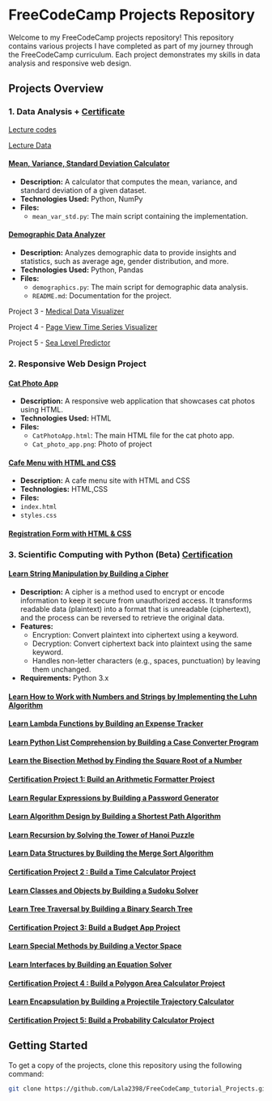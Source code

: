 # FreeCodeCamp Projects Repository

Welcome to my FreeCodeCamp projects repository! This repository contains various projects I have completed as part of my journey through the FreeCodeCamp curriculum. Each project demonstrates my skills in data analysis and responsive web design.

## Projects Overview

### 1. Data Analysis  + [Certificate](https://www.freecodecamp.org/certification/Lala2398/data-analysis-with-python-v7)

[Lecture codes](https://github.com/Lala2398/FreeCodeCamp_tutorial_Projects/tree/main/DataAnalysiswith_Python/Lecture%20codes)

[Lecture Data](https://github.com/Lala2398/FreeCodeCamp_tutorial_Projects/tree/main/DataAnalysiswith_Python/Data)

#### [Mean, Variance, Standard Deviation Calculator](https://github.com/Lala2398/FreeCodeCamp_tutorial_Projects/tree/main/DataAnalysiswith_Python/mean_var_std_project)
- **Description:** A calculator that computes the mean, variance, and standard deviation of a given dataset.
- **Technologies Used:** Python, NumPy
- **Files:**
  - `mean_var_std.py`: The main script containing the implementation.

#### [Demographic Data Analyzer](https://github.com/Lala2398/FreeCodeCamp_tutorial_Projects/tree/main/DataAnalysiswith_Python/Data_analysis_project_demographics)
- **Description:** Analyzes demographic data to provide insights and statistics, such as average age, gender distribution, and more.
- **Technologies Used:** Python, Pandas
- **Files:**
  - `demographics.py`: The main script for demographic data analysis.
  - `README.md`: Documentation for the project.
 

Project 3 - [Medical Data Visualizer](https://github.com/Lala2398/FreeCodeCamp_tutorial_Projects/tree/main/DataAnalysiswith_Python/DA_Freecodecamp_Med)

Project 4 - [Page View Time Series Visualizer](https://github.com/Lala2398/FreeCodeCamp_tutorial_Projects/tree/main/DataAnalysiswith_Python/Page_View_Time_Series_Visualizer)

Project 5 - [Sea Level Predictor](https://github.com/Lala2398/FreeCodeCamp_tutorial_Projects/tree/main/DataAnalysiswith_Python/DA_freecodecamp_sea_level)


### 2. Responsive Web Design Project

#### [Cat Photo App](https://github.com/Lala2398/FreeCodeCamp_tutorial_Projects/tree/main/ResponsiveWebDesign/Cat%20Photo%20App%20with%20HTML)
- **Description:** A responsive web application that showcases cat photos using HTML.
- **Technologies Used:** HTML
- **Files:**
  - `CatPhotoApp.html`: The main HTML file for the cat photo app.
  - `Cat_photo_app.png`: Photo of project
 
 
#### [Cafe Menu with HTML and CSS](https://github.com/Lala2398/FreeCodeCamp_tutorial_Projects/tree/main/ResponsiveWebDesign/Building_Cafe_Menu_html_css)
- **Description:** A cafe menu site with HTML and CSS
- **Technologies:** HTML,CSS
- **Files:**
- `index.html`
- `styles.css`

#### [Registration Form with HTML & CSS](https://github.com/Lala2398/FreeCodeCamp_tutorial_Projects/tree/main/ResponsiveWebDesign/Registration_form_html_css) 

 
 ### 3. Scientific Computing with Python (Beta) [Certification](https://www.freecodecamp.org/certification/Lala2398/scientific-computing-with-python-v7)

 #### [Learn String Manipulation by Building a Cipher](https://github.com/Lala2398/FreeCodeCamp_tutorial_Projects/blob/main/Scientific%20Computing%20with%20Python%20(Beta)/Learn_String_Manipulation_by_Building_a_Cipher.py) 
 - **Description:** A cipher is a method used to encrypt or encode information to keep it secure from unauthorized access. It transforms readable data (plaintext) into a format that is unreadable (ciphertext), and the process can be reversed to retrieve the original data.
 - **Features:** 
     - Encryption: Convert plaintext into ciphertext using a keyword.
     - Decryption: Convert ciphertext back into plaintext using the same keyword.
     - Handles non-letter characters (e.g., spaces, punctuation) by leaving them unchanged.
- **Requirements:** Python 3.x

#### [Learn How to Work with Numbers and Strings by Implementing the Luhn Algorithm](https://github.com/Lala2398/FreeCodeCamp_tutorial_Projects/blob/main/Scientific%20Computing%20with%20Python%20(Beta)/Luhn_algorithm.py)

#### [Learn Lambda Functions by Building an Expense Tracker](https://github.com/Lala2398/FreeCodeCamp_tutorial_Projects/blob/main/Scientific%20Computing%20with%20Python%20(Beta)/Learn_lambda_function_by_building_expense_tracker.py)

#### [Learn Python List Comprehension by Building a Case Converter Program](https://github.com/Lala2398/FreeCodeCamp_tutorial_Projects/blob/main/Scientific%20Computing%20with%20Python%20(Beta)/List_comprehension_by_building_case_converter.py)

#### [Learn the Bisection Method by Finding the Square Root of a Number](https://github.com/Lala2398/FreeCodeCamp_tutorial_Projects/blob/main/Scientific%20Computing%20with%20Python%20(Beta)/Bisection_Method_by_Finding_the_Square_Root_of_a_Number.py)

#### [Certification Project 1: Build an Arithmetic Formatter Project](https://github.com/Lala2398/FreeCodeCamp_tutorial_Projects/blob/main/Scientific%20Computing%20with%20Python%20(Beta)/Build_an_Arithmetic_Formatter.py)

#### [Learn Regular Expressions by Building a Password Generator](https://github.com/Lala2398/FreeCodeCamp_tutorial_Projects/blob/main/Scientific%20Computing%20with%20Python%20(Beta)/Learn_Regular_Expressions_by_Building_a_Password_Generator.py)

#### [Learn Algorithm Design by Building a Shortest Path Algorithm](https://github.com/Lala2398/FreeCodeCamp_tutorial_Projects/blob/main/Scientific%20Computing%20with%20Python%20(Beta)/Shortest_Path_algorithm.py)


#### [Learn Recursion by Solving the Tower of Hanoi Puzzle](https://github.com/Lala2398/FreeCodeCamp_tutorial_Projects/blob/main/Scientific%20Computing%20with%20Python%20(Beta)/Hanoi_puzzle_recursion.py)


#### [Learn Data Structures by Building the Merge Sort Algorithm](https://github.com/Lala2398/FreeCodeCamp_tutorial_Projects/blob/main/Scientific%20Computing%20with%20Python%20(Beta)/Data_structures_with_MergeSort.py)


#### [Certification Project 2 : Build a Time Calculator Project](https://github.com/Lala2398/FreeCodeCamp_tutorial_Projects/blob/main/Scientific%20Computing%20with%20Python%20(Beta)/Time_calculator.py)

#### [Learn Classes and Objects by Building a Sudoku Solver](https://github.com/Lala2398/FreeCodeCamp_tutorial_Projects/blob/main/Scientific%20Computing%20with%20Python%20(Beta)/SudokuSolver_Classes_Objects.py)


#### [Learn Tree Traversal by Building a Binary Search Tree](https://github.com/Lala2398/FreeCodeCamp_tutorial_Projects/blob/main/Scientific%20Computing%20with%20Python%20(Beta)/Binary_search_tree_with_tree_traversal.py)


#### [Certification Project 3: Build a Budget App Project](https://github.com/Lala2398/FreeCodeCamp_tutorial_Projects/blob/main/Scientific%20Computing%20with%20Python%20(Beta)/budget_app.py)

#### [Learn Special Methods by Building a Vector Space](https://github.com/Lala2398/FreeCodeCamp_tutorial_Projects/blob/main/Scientific%20Computing%20with%20Python%20(Beta)/Building_vector_space_with_special_methods.py)

#### [Learn Interfaces by Building an Equation Solver](https://github.com/Lala2398/FreeCodeCamp_tutorial_Projects/blob/main/Scientific%20Computing%20with%20Python%20(Beta)/Equation_Solver_with_Interfaces.py)

#### [Certification Project 4 : Build a Polygon Area Calculator Project](https://github.com/Lala2398/FreeCodeCamp_tutorial_Projects/blob/main/Scientific%20Computing%20with%20Python%20(Beta)/Build%20a%20Polygon%20Area%20Calculator%20Project.py)

#### [Learn Encapsulation by Building a Projectile Trajectory Calculator](https://github.com/Lala2398/FreeCodeCamp_tutorial_Projects/blob/main/Scientific%20Computing%20with%20Python%20(Beta)/Projector_Trajectory_Calculator_with_Encapsulation.py)

#### [Certification Project 5: Build a Probability Calculator Project](https://github.com/Lala2398/FreeCodeCamp_tutorial_Projects/blob/main/Scientific%20Computing%20with%20Python%20(Beta)/Probability_Calculator.py)


## Getting Started

To get a copy of the projects, clone this repository using the following command:

```bash
git clone https://github.com/Lala2398/FreeCodeCamp_tutorial_Projects.git

